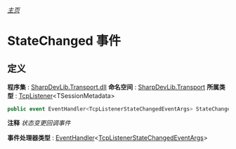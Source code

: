 ###### [主页](./Index.md "主页")
# StateChanged 事件
## 定义
**程序集** : [SharpDevLib.Transport.dll](./SharpDevLib.Transport.assembly.md "SharpDevLib.Transport.dll")
**命名空间** : [SharpDevLib.Transport](./SharpDevLib.Transport.namespace.md "SharpDevLib.Transport")
**所属类型** : [TcpListener](./SharpDevLib.Transport.TcpListener.1.md "TcpListener")\<TSessionMetadata\>
``` csharp
public event EventHandler<TcpListenerStateChangedEventArgs> StateChanged;
```
**注释**
*状态变更回调事件*

**事件处理器类型** : [EventHandler](https://learn.microsoft.com/en-us/dotnet/api/system.eventhandler-1 "EventHandler")\<[TcpListenerStateChangedEventArgs](./SharpDevLib.Transport.TcpListenerStateChangedEventArgs.md "TcpListenerStateChangedEventArgs")\>
